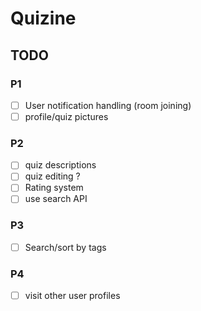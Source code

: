 # Quizine

## TODO
### P1
- [ ] User notification handling (room joining)
- [ ] profile/quiz pictures

### P2
- [ ] quiz descriptions
- [ ] quiz editing ?
- [ ] Rating system
- [ ] use search API

### P3
- [ ] Search/sort by tags

### P4
- [ ] visit other user profiles